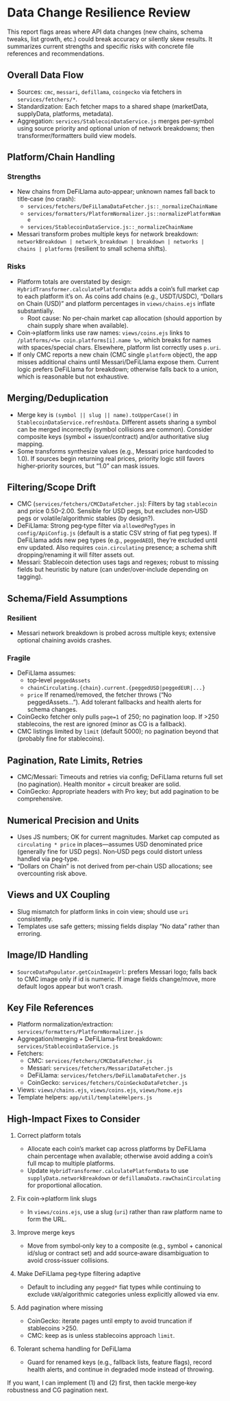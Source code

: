 # Data Change Resilience Review

This report flags areas where API data changes (new chains, schema tweaks, list growth, etc.) could break accuracy or silently skew results. It summarizes current strengths and specific risks with concrete file references and recommendations.

## Overall Data Flow

- Sources: `cmc`, `messari`, `defillama`, `coingecko` via fetchers in `services/fetchers/*`.
- Standardization: Each fetcher maps to a shared shape (marketData, supplyData, platforms, metadata).
- Aggregation: `services/StablecoinDataService.js` merges per-symbol using source priority and optional union of network breakdowns; then transformer/formatters build view models.

## Platform/Chain Handling

### Strengths
- New chains from DeFiLlama auto‑appear; unknown names fall back to title‑case (no crash):
  - `services/fetchers/DeFiLlamaDataFetcher.js::_normalizeChainName`
  - `services/formatters/PlatformNormalizer.js::normalizePlatformName`
  - `services/StablecoinDataService.js::_normalizeChainName`
- Messari transform probes multiple keys for network breakdown: `networkBreakdown | network_breakdown | breakdown | networks | chains | platforms` (resilient to small schema shifts).

### Risks
- Platform totals are overstated by design: `HybridTransformer.calculatePlatformData` adds a coin’s full market cap to each platform it’s on. As coins add chains (e.g., USDT/USDC), “Dollars on Chain (USD)” and platform percentages in `views/chains.ejs` inflate substantially.
  - Root cause: No per‑chain market cap allocation (should apportion by chain supply share when available).
- Coin→platform links use raw names: `views/coins.ejs` links to `/platforms/<%= coin.platforms[i].name %>`, which breaks for names with spaces/special chars. Elsewhere, platform list correctly uses `p.uri`.
- If only CMC reports a new chain (CMC single `platform` object), the app misses additional chains until Messari/DeFiLlama expose them. Current logic prefers DeFiLlama for breakdown; otherwise falls back to a union, which is reasonable but not exhaustive.

## Merging/Deduplication

- Merge key is `(symbol || slug || name).toUpperCase()` in `StablecoinDataService.refreshData`. Different assets sharing a symbol can be merged incorrectly (symbol collisions are common). Consider composite keys (symbol + issuer/contract) and/or authoritative slug mapping.
- Some transforms synthesize values (e.g., Messari price hardcoded to 1.0). If sources begin returning real prices, priority logic still favors higher‑priority sources, but “1.0” can mask issues.

## Filtering/Scope Drift

- CMC (`services/fetchers/CMCDataFetcher.js`): Filters by tag `stablecoin` and price 0.50–2.00. Sensible for USD pegs, but excludes non‑USD pegs or volatile/algorithmic stables (by design?).
- DeFiLlama: Strong peg‑type filter via `allowedPegTypes` in `config/ApiConfig.js` (default is a static CSV string of fiat peg types). If DeFiLlama adds new peg types (e.g., `peggedAED`), they’re excluded until env updated. Also requires `coin.circulating` presence; a schema shift dropping/renaming it will filter assets out.
- Messari: Stablecoin detection uses tags and regexes; robust to missing fields but heuristic by nature (can under/over‑include depending on tagging).

## Schema/Field Assumptions

### Resilient
- Messari network breakdown is probed across multiple keys; extensive optional chaining avoids crashes.

### Fragile
- DeFiLlama assumes:
  - top‑level `peggedAssets`
  - `chainCirculating.{chain}.current.{peggedUSD|peggedEUR|...}`
  - `price`
  If renamed/removed, the fetcher throws (“No peggedAssets...”). Add tolerant fallbacks and health alerts for schema changes.
- CoinGecko fetcher only pulls `page=1` of 250; no pagination loop. If >250 stablecoins, the rest are ignored (minor as CG is a fallback).
- CMC listings limited by `limit` (default 5000); no pagination beyond that (probably fine for stablecoins).

## Pagination, Rate Limits, Retries

- CMC/Messari: Timeouts and retries via config; DeFiLlama returns full set (no pagination). Health monitor + circuit breaker are solid.
- CoinGecko: Appropriate headers with Pro key; but add pagination to be comprehensive.

## Numerical Precision and Units

- Uses JS numbers; OK for current magnitudes. Market cap computed as `circulating * price` in places—assumes USD denominated price (generally fine for USD pegs). Non‑USD pegs could distort unless handled via peg‑type.
- “Dollars on Chain” is not derived from per‑chain USD allocations; see overcounting risk above.

## Views and UX Coupling

- Slug mismatch for platform links in coin view; should use `uri` consistently.
- Templates use safe getters; missing fields display “No data” rather than erroring.

## Image/ID Handling

- `SourceDataPopulator.getCoinImageUrl`: prefers Messari logo; falls back to CMC image only if id is numeric. If image fields change/move, more default logos appear but won’t crash.

## Key File References

- Platform normalization/extraction: `services/formatters/PlatformNormalizer.js`
- Aggregation/merging + DeFiLlama‑first breakdown: `services/StablecoinDataService.js`
- Fetchers:
  - CMC: `services/fetchers/CMCDataFetcher.js`
  - Messari: `services/fetchers/MessariDataFetcher.js`
  - DeFiLlama: `services/fetchers/DeFiLlamaDataFetcher.js`
  - CoinGecko: `services/fetchers/CoinGeckoDataFetcher.js`
- Views: `views/chains.ejs`, `views/coins.ejs`, `views/home.ejs`
- Template helpers: `app/util/templateHelpers.js`

## High‑Impact Fixes to Consider

1) Correct platform totals
   - Allocate each coin’s market cap across platforms by DeFiLlama chain percentage when available; otherwise avoid adding a coin’s full mcap to multiple platforms.
   - Update `HybridTransformer.calculatePlatformData` to use `supplyData.networkBreakdown` or `defillamaData.rawChainCirculating` for proportional allocation.

2) Fix coin→platform link slugs
   - In `views/coins.ejs`, use a slug (`uri`) rather than raw platform name to form the URL.

3) Improve merge keys
   - Move from symbol‑only key to a composite (e.g., symbol + canonical id/slug or contract set) and add source‑aware disambiguation to avoid cross‑issuer collisions.

4) Make DeFiLlama peg‑type filtering adaptive
   - Default to including any `pegged*` fiat types while continuing to exclude `VAR`/algorithmic categories unless explicitly allowed via env.

5) Add pagination where missing
   - CoinGecko: iterate pages until empty to avoid truncation if stablecoins >250.
   - CMC: keep as is unless stablecoins approach `limit`.

6) Tolerant schema handling for DeFiLlama
   - Guard for renamed keys (e.g., fallback lists, feature flags), record health alerts, and continue in degraded mode instead of throwing.

If you want, I can implement (1) and (2) first, then tackle merge‑key robustness and CG pagination next.


